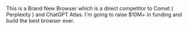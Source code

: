 This is a Brand New Browser which is a direct competitor to Comet ( Perplexity ) and ChatGPT Atlas. I'm going to raise $10M+ in funding and build the best browser ever.